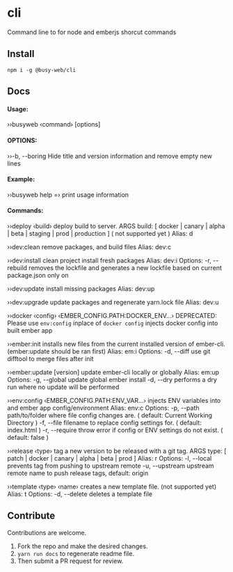 # cli

Command line to for node and emberjs shorcut commands

## Install

```
npm i -g @busy-web/cli
```

## Docs

<!--START_DOCS-->

#### Usage: 
&rsaquo;&rsaquo;busyweb &lsaquo;command&rsaquo; [options]

#### OPTIONS:
&rsaquo;&rsaquo;-b, --boring Hide title and version information and remove empty new lines

#### Example:
&rsaquo;&rsaquo;busyweb help =&rsaquo; print usage information

#### Commands:
&rsaquo;&rsaquo;deploy &lsaquo;build&rsaquo;
    deploy build to server. ARGS build: [ docker | canary | alpha | beta | staging | prod | production ] ( not supported yet )
    Alias: d

&rsaquo;&rsaquo;dev:clean 
    remove packages, and build files
    Alias: dev:c

&rsaquo;&rsaquo;dev:install 
    clean project install fresh packages
    Alias: dev:i
    Options:
      -r, --rebuild removes the lockfile and generates a new lockfile based on current package.json only on <install>

&rsaquo;&rsaquo;dev:update 
    install missing packages
    Alias: dev:up

&rsaquo;&rsaquo;dev:upgrade 
    update packages and regenerate yarn.lock file
    Alias: dev:u

&rsaquo;&rsaquo;docker &lsaquo;config&rsaquo; &lsaquo;EMBER_CONFIG.PATH:DOCKER_ENV...&rsaquo;
    DEPRECATED: Please use `env:config` inplace of `docker config`
    injects docker config into built ember app

&rsaquo;&rsaquo;ember:init 
    installs new files from the current installed version of ember-cli. (ember:update should be ran first)
    Alias: em:i
    Options:
      -d, --diff use git difftool to merge files after init

&rsaquo;&rsaquo;ember:update [version]
    update ember-cli locally or globally
    Alias: em:up
    Options:
      -g, --global update global ember install
      -d, --dry performs a dry run where no update will be performed

&rsaquo;&rsaquo;env:config &lsaquo;EMBER_CONFIG.PATH:ENV_VAR...&rsaquo;
    injects ENV variables into and ember app config/environment
    Alias: env:c
    Options:
      -p, --path <path> path/to/folder where file config changes are. ( default: Current Working Directory )
      -f, --file <name> filename to replace config settings for. ( default: index.html )
      -r, --require throw error if config or ENV settings do not exist. ( default: false )

&rsaquo;&rsaquo;release &lsaquo;type&rsaquo;
    tag a new version to be released with a git tag. ARGS type: [ patch | docker | canary | alpha | beta | prod ]
    Alias: r
    Options:
      -l, --local prevents tag from pushing to upstream remote
      -u, --upstream <name> upstream remote name to push release tags, default: origin

&rsaquo;&rsaquo;template &lsaquo;type&rsaquo; &lsaquo;name&rsaquo;
    creates a new template file. (not supported yet)
    Alias: t
    Options:
      -d, --delete deletes a template file


<!--END_DOCS-->

## Contribute

Contributions are welcome. 
1. Fork the repo and make the desired changes. 
2. `yarn run docs` to regenerate readme file.
3. Then submit a PR request for review. 

